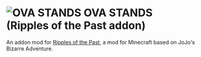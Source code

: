 # ![OVA STANDS](https://cdn.discordapp.com/attachments/1008097733732745248/1145366100624814101/Tutorial_Stand.png) OVA STANDS (Ripples of the Past addon)
An addon mod for [Ripples of the Past](https://github.com/StandoByte/Ripples-of-the-Past), a mod for Minecraft based on JoJo's Bizarre Adventure.
